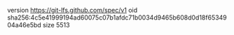 version https://git-lfs.github.com/spec/v1
oid sha256:4c5e41999194ad60075c07b1afdc71b0034d9465b608d0d18f6534904a46e5bd
size 5513
